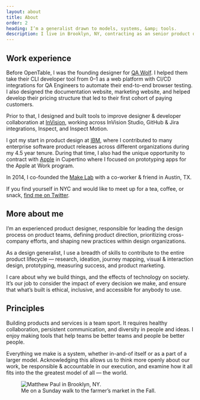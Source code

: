 ```yaml
---
layout: about
title: About
order: 2
heading: I’m a generalist drawn to models, systems, &amp; tools.
description: I live in Brooklyn, NY, contracting as an senior product designer with <a href="https://www.opentable.design/" target="_blank">OpenTable</a>. <strong>I’m currently seeking a new full-time role</strong> as a senior- or staff-level product designer.
---
```


<div class="c-grid__half c-grid__gap">
  <section class="c-grid__half-item">
    <h2>Work experience</h2>
    <p>Before OpenTable, I was the founding designer for <a href="https://www.qawolf.com/" target="_blank">QA Wolf</a>. I helped them take their CLI developer tool from 0–1 as a web platform with CI/CD integrations for QA Engineers to automate their end-to-end browser testing. I also designed the documentation website, marketing website, and helped develop their pricing structure that led to their first cohort of paying customers.</p>
    <p>Prior to that, I designed and built tools to improve designer & developer collaboration at <a href="https://www.invisionapp.com/" target="_blank">InVision</a>, working across InVision Studio, GitHub & Jira integrations, Inspect, and Inspect Motion.</p>
    <p>I got my start in product design at <a href="https://www.ibm.com/design/" target="_blank">IBM</a>, where I contributed to many enterprise software product releases across different organizations during my 4.5 year tenure. During that time, I also had the unique opportunity to contract with <a href="https://www.apple.com/business/" target="_blank">Apple</a> in Cupertino where I focused on prototyping apps for the Apple at Work program.</p>
    <p>In 2014, I co-founded the <a href="https://www.instagram.com/make.lab/" target="_blank">Make Lab</a> with a co-worker & friend in Austin, TX.</p>
    <p>If you find yourself in NYC and would like to meet up for a tea, coffee, or snack, <a href="https://twitter.com/matthewcpaul" target="_blank">find me on Twitter</a>.</p>
    <h2>More about me</h2>
    <p>I’m an experienced product designer, responsible for leading the design process on product teams, defining product direction, prioritizing cross-company efforts, and shaping new practices within design organizations.</p>
    <p>As a design generalist, I use a breadth of skills to contribute to the entire product lifecycle — research, ideation, journey mapping, visual &amp; interaction design, prototyping, measuring success, and product marketing.</p>
    <p>I care about why we build things, and the effects of technology on society. It’s our job to consider the impact of every decision we make, and ensure that what’s built is ethical, inclusive, and accessible for anybody to use.</p>
    <h2>Principles</h2>
    <p>Building products and services is a team sport. It requires healthy collaboration, persistent communication, and diversity in people and ideas. I enjoy making tools that help teams be better teams and people be better people.</p>
    <p>Everything we make is a system, whether in-and-of itself or as a part of a larger model. Acknowledging this allows us to think more openly about our work, be responsible &amp; accountable in our execution, and examine how it all fits into the the greatest model of all — the world.</p>
  </section>
  <figure class="c-grid__half-item c-grid__mt">
    <picture>
      <!-- <source media="(min-width: 68.5rem)" srcset="../images/about/matthewpaul-hangtime-lg.png" /> -->
      <!-- <source media="(min-width: 32em)" srcset="../images/about/matthewpaul-hangtime-md.png" /> -->
      <img src="../images/about/matthew-brooklyn.png" alt="Matthew Paul in Brooklyn, NY." />
    </picture>
    <figcaption>
      Me on a Sunday walk to the farmer’s market in the Fall.
    </figcaption>
  </figure>
</div>